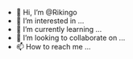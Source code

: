 - 👋 Hi, I’m @Rikingo
- 👀 I’m interested in ...
- 🌱 I’m currently learning ...
- 💞️ I’m looking to collaborate on ...
- 📫 How to reach me ...

<!---
Rikingo/Rikingo is a ✨ special ✨ repository because its `README.md` (this file) appears on your GitHub profile.
You can click the Preview link to take a look at your changes.
--->
